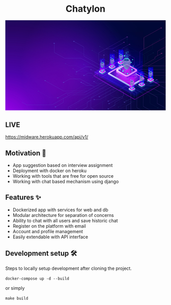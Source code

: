 
<h1 align="center">Chatylon</h1>

<img src="https://github.com/gurupratap-matharu/midware/blob/master/staticfiles/img/hero.jpg" alt="drawing" width="1920"/>

## LIVE

<https://midware.herokuapp.com/api/v1/>

## Motivation 🎯

- App suggestion based on interview assignment
- Deployment with docker on heroku
- Working with tools that are free for open source
- Working with chat based mechanism using django

## Features ✨

- Dockerized app with services for web and db
- Modular architecture for separation of concerns
- Ability to chat with all users and save historic chat
- Register on the platform with email
- Account and profile management
- Easily extendable with API interface

## Development setup 🛠

Steps to locally setup development after cloning the project.

`docker-compose up -d --build`

or simply

`make build`

